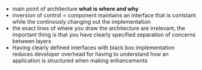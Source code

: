 
- main point of architecture **what is where and why**
- inversion of control = component maintains an interface that is contstant while the continously changing out the implementation
- the exact lines of where you draw the architecture are irrelevant, the important thing is that you have clearly specified separation of concerns between layers
- Having clearly defined interfaces with black box implementation reduces developer overhead for having to understand how an application is structured when making enhancements